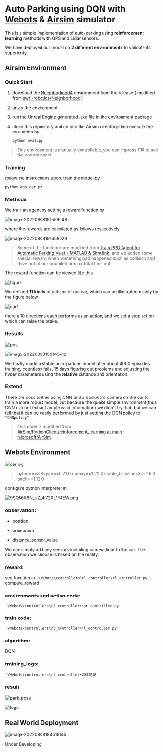 # Auto Parking using DQN with [Webots](https://www.cyberbotics.com/) & [Airsim](https://microsoft.github.io/AirSim/) simulator

This is a simple implementation of auto-parking using **reinforcement learning** methods with GPS and Lidar sensors.

We have deployed our model on **2 different environments** to validate its superiority.

## Airsim Environment

### Quick Start

1. download the [Neighborhood4](https://github.com/Huang-Shijie-SDUWH/Reinforcement_Learning_Auto_Parking/releases/download/1.0/Neighborhood4.zip)  environment from the release ( modified from [swri-robotics/Neighborhood](https://github.com/swri-robotics/Neighborhood) )

2. unzip the environment

3. run the Unreal Engine generated .exe file in the environment package

4. clone this repository and cd into the Airsim directory then execute the evaluation by 

   ```shell
   python eval.py
   ```

> This environment is manually controllable, you can impress F10 to see the control panel

### Training

follow the instructions upon, train the model by

```
python dqn_car.py
```



### Methods

We train an agent by setting a reward function by

![image-20220808191559048](https://s2.loli.net/2022/08/08/lo46cOyn8LjbPUs.png)

where the rewards are calculated as follows respectively

![image-20220808191658029](https://s2.loli.net/2022/08/08/5NOvxcZRfakndIQ.png)

> Some of the functions are modified from [Train PPO Agent for Automatic Parking Valet - MATLAB & Simulink](https://www.mathworks.com/help/releases/R2020b/reinforcement-learning/ug/train-ppo-agent-for-automatic-parking-valet.html), and we added some special reward when something bad happened such as collision and drive out of our bounded area or total time out

The reward function can be viewed like this

![figure](https://s2.loli.net/2022/08/08/lGfXLVu6N3UdeFm.png)

We defined **11 kinds** of actions of our car, which can be illustrated mainly by the figure below

![car1](https://s2.loli.net/2022/08/08/f2X6hp8WJwzVRbc.png)

there a 10 directions each performs as an action, and we set a stop action which can raise the brake.

### Results

![pos](https://s2.loli.net/2022/08/08/BtMD3271esLaqCd.png)

![image-20220808190143412](https://s2.loli.net/2022/08/08/oibEIgYzO2vR6aV.png)

We finally made a stable auto-parking model after about 4000 episodes training, countless fails, 15 days figuring out problems and adjusting the hyper parameters using the **relative** distance and orientation.

### Extend

There are possibilities using CNN and a backward camera on the car to train a more robust model, but because the queite simple environment(thus CNN can not extract ample valid information) we didn't try that, but we can tell that it can be easily performed by just setting the DQN policy to `"CNNpolicy"` 

> This code is modified from [AirSim/PythonClient/reinforcement_learning at main · microsoft/AirSim](https://github.com/Microsoft/AirSim/tree/main/PythonClient/reinforcement_learning)


## Webots Environment
![car.jpg](https://s2.loli.net/2022/08/08/lhq6tCi5SfzdcNp.jpg)

> python==3.8
> gym==0.21.0
> numpy==1.22.3
> stable_baselines3==1.6.0
> torch==1.12.0

configure python interpreter in 

![9SQ56K8N_~Z_4I72RL1Y4EW.png](https://s2.loli.net/2022/08/08/EOfteQJKZNPxIS9.png)

### observation:

- position

- orientation

- distance_sensor_value


We can simply add any sensors including camera,lidar to the car. The observation we choose is based on the reality.

### reward:

see function in `.\Webots\controllers\rl_controller\rl_controller.py`  compute_reward

### environments and action code:

```
.\Webots\controllers\rl_controller\car_controller.py
```



### train code:

```
.\Webots\controllers\rl_controller\rl_controller.py
```



### algorithm:

DQN

### training_logs:

`.\Webots\controllers\rl_controller\训练记录`

### result:

![park_pose](https://s2.loli.net/2022/08/08/Xfh5UTtqwIomk3a.png)

![logs](https://s2.loli.net/2022/08/08/mUc8kNtgsLxKnoR.png)

## Real World Deployment

![image-20220808184519145](https://s2.loli.net/2022/08/08/gdAkiKp8xYNf1zU.png)

Under Developing
